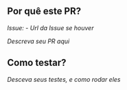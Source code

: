 ## Por quê este PR?
*Issue:*  - _Url da Issue se houver_

_Descreva seu PR aqui_

## Como testar?

_Desceva seus testes, e como rodar eles_

